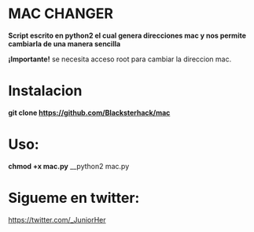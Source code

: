 # MAC CHANGER

__Script escrito en python2 el cual genera direcciones mac y nos permite cambiarla de una manera sencilla__

__¡Importante!__
se necesita acceso root para cambiar la direccion mac.

# Instalacion

__git clone https://github.com/Blacksterhack/mac__


# Uso:
__chmod +x mac.py__
__python2 mac.py



# Sigueme en twitter:

https://twitter.com/_JuniorHer

